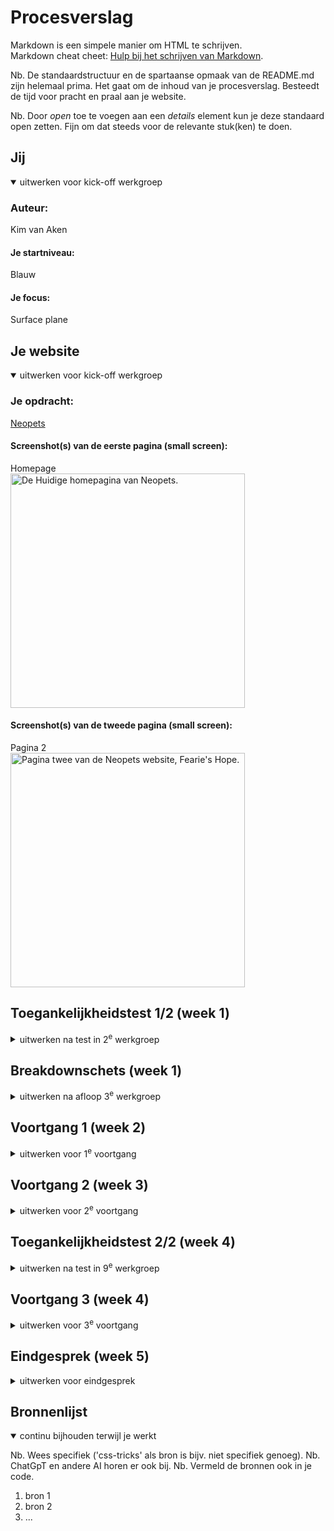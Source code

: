 # Procesverslag
Markdown is een simpele manier om HTML te schrijven.  
Markdown cheat cheet: [Hulp bij het schrijven van Markdown](https://github.com/adam-p/markdown-here/wiki/Markdown-Cheatsheet).

Nb. De standaardstructuur en de spartaanse opmaak van de README.md zijn helemaal prima. Het gaat om de inhoud van je procesverslag. Besteedt de tijd voor pracht en praal aan je website.

Nb. Door *open* toe te voegen aan een *details* element kun je deze standaard open zetten. Fijn om dat steeds voor de relevante stuk(ken) te doen.





## Jij

<details open>
  <summary>uitwerken voor kick-off werkgroep</summary>

  ### Auteur:
  Kim van Aken

  #### Je startniveau:
  Blauw
  #### Je focus:
  Surface plane 
</details>





## Je website

<details open>
  <summary>uitwerken voor kick-off werkgroep</summary>

  ### Je opdracht:
  [Neopets](https://neopets.com/)
  #### Screenshot(s) van de eerste pagina (small screen): 
  Homepage  
  <img src="readme-images/Screenshot_Homepage.png" width="375px" alt="De Huidige homepagina van Neopets.">

  #### Screenshot(s) van de tweede pagina (small screen):
  Pagina 2  
  <img src="readme-images/Screenshot_Page2.png" width="375px" alt="Pagina twee van de Neopets website, Fearie's Hope.">
 
</details>



## Toegankelijkheidstest 1/2 (week 1)

<details>
  <summary>uitwerken na test in 2<sup>e</sup> werkgroep</summary>

  ### Test 1: Voice Over Bevindingen:
  Lijst met je bevindingen die in de test naar voren kwamen:
 - Hij begint met het voorlezen van de header links.
 - Bij het deel over Friends en Foes loops hij vast. (Ik kan niet makkelijk door alle personage's heen scrollen.)
 - Omdat sommige objecten worden weergegeven met een link en een plaatje, wordt de link twee kee opgelezen ondanks dat het de link voor hetzelfde is.
 - Bij het zijwaartse scrolldeel geeft de narrator alleen "link" aan.
 - De H en D knoppen doen niets bij de homepage. H hoort ervoor te zorgen dat je naar de volgende header kan, en de D hoort naar de volgende "Landmark" of "Container" te gaan, dat gebeurt niet op de pagina.
  ### Test 2: WCAG Checklist Bevindingen:
  Gevonden fouten:
  
  - Content:
  Geen fouten.
   <br> 
  - Global code:
  Geen, de enige gevonden error is het volgende:
   <br> 
    <img src="readme-images/enige-error-html.jpg" width="300px" alt="form field element should have an id or name attribute error">
     <br> 
  - Keyboard
  Er is een focus stijl, maar die kan iets beter geimplementeerd worden.
  Sommige elementen worden overgeslagen bij keyboard focus.
  Zie bijvoorbeeld de button focus:
    <br> 
  <img src="readme-images/buttons-focus-state.png" width="300px" alt="Image die de button focus states vergelijkt.">
   <br> 
  - Mobile and touch
  De scrollbook section op de pagina is een beetje vervormt en erg lang op mobile.
   <br> 
    <img src="readme-images/scrollbook-section.png" width="300px" alt="Scrollbook section Neopets.com">
     <br> 
  - Headings
   Geen fouten.  
   <br> 
  - Lists:
    Geen fouten.
     <br> 
  - Images:
    De alt van de images is vaak niet specifiek genoeg. Als er een karakter is die "Walter" heet, is de alt text gewoon "Walter". Mensen die neit kunnen zien weten niet hoe Walter er uitziet.
     <br> 
  - Media:
    De carrousels op de pagina kunnen niet op pauze.
     <br> 
  - Controls:
    Links die in broodtekst staan kunnen duidelijker worden aangegeven.
    Buttons zijn a'tjes met een button class, i.p.v. een button.
     <br> 
  - Appearance:
    Dark mode is niet supported.
    Hoog contrast mode is aanwezig, maar kan beter geimplementeerd worden, zie het volgende:
     <br> 
    <img src="readme-images/hoogcontrast1.jpg" width="300px" alt="Broodtekst met hoog contrast.">
     <br> 
     <img src="readme-images/hoogcontrast2.jpg" width="300px" alt="Button see more met hoog contrast">
      <br> 
  - Animation:
    De animaties zijn subtiel, maar dueren zoms erg lang, elementen die "inschuiven" schuiven ook weer langzaam weg als je wegscrollt, misschien beter om te laten staan?
     <br> 
  - Color contrast:
    Geen fouten.
     <br> 

  ### Kleurenblindheid bevindingen:
  - Blue Cone Monochramacy / Achromatomaly:
    Geen problemen met het gebruik van de website
  - Monochramacy / Achromatopsia:
  Ook geen problemen, het contrast van de plaatjes en knoppen is goed genoeg om te zien wat er gebeurt. 
  - Green-Weak / Deuteranamaloy:
    Geen opmerkingen
  - Green-blind / Deuteranopia:
  Geen opmerkingen
  - Red-weak / Protanomaly:
   Geen opmerkingen
  - Red-blind / Protanopia:
    Geen opmerkingen
  - Blue-weak / Tritanomaly:
    Geen opmerkingen
  - Blue-blind / Tritanopia:
    Geen opmerkingen.
  
  Bij het gebruik van de website heb ik geen momenten gevonden waar kleurenblindheid de effectiviteit van de website tegenhoudt. 

  ### Andere opmerkingen:
  De captcha button zit voor elke elementen. Dit is vooral erg irritant op Mobile.
    <br> 
    <img src="readme-images/captcha-button.png" width="240px" alt="Voorbeeld captcha button uitschuiven">
    <br> 
  Sommige secties van de website laden erg sloom. (Bijv de scroll / book section)



</details>



## Breakdownschets (week 1)

<details>
  <summary>uitwerken na afloop 3<sup>e</sup> werkgroep</summary>

  ### de hele pagina: 
  <img src="readme-images/dummy-plaatje.jpg" width="375px" alt="breakdown van de hele pagina">

  ### dynamisch deel (bijv menu): 
  <img src="readme-images/dummy-plaatje.jpg" width="375px" alt="breakdown van een dynamisch deel">

  ### wellicht nog een dynamisch deel (bijv filter): 
  <img src="readme-images/dummy-plaatje.jpg" width="375px" alt="breakdown van nog een dynamisch deel">

</details>





## Voortgang 1 (week 2)

<details>
  <summary>uitwerken voor 1<sup>e</sup> voortgang</summary>

  ### Stand van zaken
  hier dit ging goed & dit was lastig (neem ook screenshots op van delen van je website en code)


  ### Agenda voor meeting
  samen met je groepje opstellen

  | student 1      | student 2          | student 3    | student 4        |
  | ---            | ---                | ---          | ---              |
  | dit bespreken  | en dit             | en ik dit    | en dan ik dat    |
  | en dat ook nog | dit als er tijd is | nog een punt | dit wil ik zeker |
  | ...            | ...                | ...          | ...              |


  ### Verslag van meeting
  hier na afloop snel de uitkomsten van de meeting vastleggen

  - punt 1
  - punt 2
  - nog een punt
  - ...

</details>





## Voortgang 2 (week 3)

<details>
  <summary>uitwerken voor 2<sup>e</sup> voortgang</summary>

  ### Stand van zaken
  hier dit ging goed & dit was lastig (neem ook screenshots op van delen van je website en code)


  ### Agenda voor meeting
  samen met je groepje opstellen

  | student 1      | student 2          | student 3    | student 4        |
  | ---            | ---                | ---          | ---              |
  | dit bespreken  | en dit             | en ik dit    | en dan ik dat    |
  | en dat ook nog | dit als er tijd is | nog een punt | dit wil ik zeker |
  | ...            | ...                | ...          | ...              |


  ### Verslag van meeting
  hier na afloop snel de uitkomsten van de meeting vastleggen

  - punt 1
  - punt 2
  - nog een punt
- ...

</details>





## Toegankelijkheidstest 2/2 (week 4)

<details>
  <summary>uitwerken na test in 9<sup>e</sup> werkgroep</summary>

  ### Bevindingen
  Lijst met je bevindingen die in de test naar voren kwamen (geef ook aan wat er verbeterd is):

</details>





## Voortgang 3 (week 4)

<details>
  <summary>uitwerken voor 3<sup>e</sup> voortgang</summary>

  ### Stand van zaken
  hier dit ging goed & dit was lastig (neem ook screenshots op van delen van je website en code)


  ### Agenda voor meeting
  samen met je groepje opstellen

  | student 1      | student 2          | student 3    | student 4        |
  | ---            | ---                | ---          | ---              |
  | dit bespreken  | en dit             | en ik dit    | en dan ik dat    |
  | en dat ook nog | dit als er tijd is | nog een punt | dit wil ik zeker |
  | ...            | ...                | ...          | ...              |


  ### Verslag van meeting
  hier na afloop snel de uitkomsten van de meeting vastleggen

  - punt 1
  - punt 2
  - nog een punt
  - ...

</details>





## Eindgesprek (week 5)

<details>
  <summary>uitwerken voor eindgesprek</summary>

  ### Je uitkomst - karakteristiek screenshots:
  <img src="readme-images/dummy-plaatje.jpg" width="375px" alt="uitomst opdracht 1">


  ### Dit ging goed/Heb ik geleerd: 
  Korte omschrijving met plaatjes

  <img src="readme-images/dummy-plaatje.jpg" width="375px" alt="top">


  ### Dit was lastig/Is niet gelukt:
  Korte omschrijving met plaatjes

  <img src="readme-images/dummy-plaatje.jpg" width="375px" alt="bummer">
</details>





## Bronnenlijst

<details open>
  <summary>continu bijhouden terwijl je werkt</summary>

  Nb. Wees specifiek ('css-tricks' als bron is bijv. niet specifiek genoeg). 
  Nb. ChatGpT en andere AI horen er ook bij.
  Nb. Vermeld de bronnen ook in je code.

  1. bron 1
  2. bron 2
  3. ...

</details>
